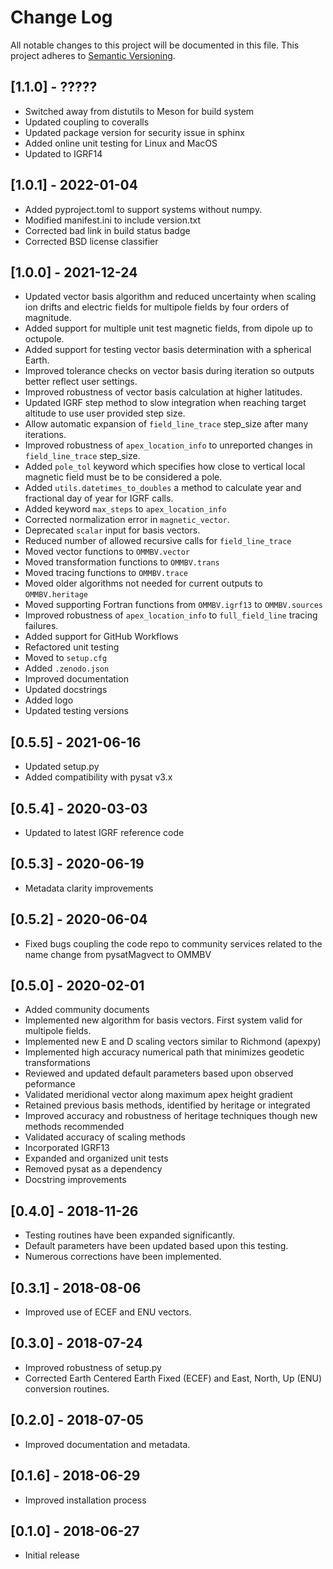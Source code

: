 # Change Log
All notable changes to this project will be documented in this file.
This project adheres to [Semantic Versioning](http://semver.org/).

## [1.1.0] - ?????
- Switched away from distutils to Meson for build system
- Updated coupling to coveralls
- Updated package version for security issue in sphinx
- Added online unit testing for Linux and MacOS
- Updated to IGRF14

## [1.0.1] - 2022-01-04
- Added pyproject.toml to support systems without numpy.
- Modified manifest.ini to include version.txt
- Corrected bad link in build status badge
- Corrected BSD license classifier

## [1.0.0] - 2021-12-24
- Updated vector basis algorithm and reduced uncertainty when 
scaling ion drifts and electric fields for multipole fields by four orders of magnitude.
- Added support for multiple unit test magnetic fields, from dipole up to octupole. 
- Added support for testing vector basis determination with a spherical Earth.
- Improved tolerance checks on vector basis during iteration so outputs better
reflect user settings.
- Improved robustness of vector basis calculation at higher latitudes.
- Updated IGRF step method to slow integration when reaching target altitude
  to use user provided step size.
- Allow automatic expansion of `field_line_trace` step_size after many iterations.
- Improved robustness of `apex_location_info` to unreported changes in 
`field_line_trace` step_size.
- Added `pole_tol` keyword which specifies how close to vertical local
  magnetic field must be to be considered a pole.
- Added `utils.datetimes_to_doubles` a method to calculate year and 
  fractional day of year for IGRF calls.
- Added keyword `max_steps` to `apex_location_info`
- Corrected normalization error in `magnetic_vector`.
- Deprecated `scalar` input for basis vectors.
- Reduced number of allowed recursive calls for `field_line_trace`
- Moved vector functions to `OMMBV.vector`
- Moved transformation functions to `OMMBV.trans`
- Moved tracing functions to `OMMBV.trace`
- Moved older algorithms not needed for current outputs to `OMMBV.heritage`
- Moved supporting Fortran functions from `OMMBV.igrf13` to `OMMBV.sources`
- Improved robustness of `apex_location_info` to `full_field_line` tracing failures.
- Added support for GitHub Workflows
- Refactored unit testing
- Moved to `setup.cfg`
- Added `.zenodo.json`
- Improved documentation
- Updated docstrings
- Added logo
- Updated testing versions

## [0.5.5] - 2021-06-16
- Updated setup.py
- Added compatibility with pysat v3.x

## [0.5.4] - 2020-03-03
- Updated to latest IGRF reference code

## [0.5.3] - 2020-06-19
- Metadata clarity improvements

## [0.5.2] - 2020-06-04
- Fixed bugs coupling the code repo to community services related to the name 
  change from pysatMagvect to OMMBV

## [0.5.0] - 2020-02-01
- Added community documents
- Implemented new algorithm for basis vectors. First system valid for multipole fields.
- Implemented new E and D scaling vectors similar to Richmond (apexpy)
- Implemented high accuracy numerical path that minimizes geodetic transformations
- Reviewed and updated default parameters based upon observed peformance
- Validated meridional vector along maximum apex height gradient
- Retained previous basis methods, identified by heritage or integrated
- Improved accuracy and robustness of heritage techniques though new methods recommended
- Validated accuracy of scaling methods
- Incorporated IGRF13
- Expanded and organized unit tests
- Removed pysat as a dependency
- Docstring improvements

## [0.4.0] - 2018-11-26
- Testing routines have been expanded significantly.
- Default parameters have been updated based upon this testing.
- Numerous corrections have been implemented.

## [0.3.1] - 2018-08-06
- Improved use of ECEF and ENU vectors.

## [0.3.0] - 2018-07-24
- Improved robustness of setup.py
- Corrected Earth Centered Earth Fixed (ECEF) and East, North, Up (ENU) conversion routines.

## [0.2.0] - 2018-07-05
- Improved documentation and metadata.

## [0.1.6] - 2018-06-29
- Improved installation process

## [0.1.0] - 2018-06-27
- Initial release
